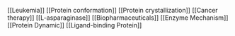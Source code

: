 [[Leukemia]]
[[Protein conformation]]
[[Protein crystallization]]
[[Cancer therapy]]
[[L-asparaginase]]
[[Biopharmaceuticals]]
[[Enzyme Mechanism]]
[[Protein Dynamic]]
[[Ligand-binding Protein]]
